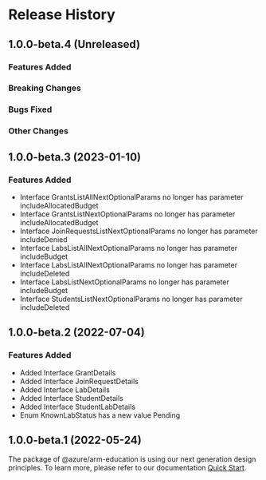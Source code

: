 # Release History

## 1.0.0-beta.4 (Unreleased)

### Features Added

### Breaking Changes

### Bugs Fixed

### Other Changes

## 1.0.0-beta.3 (2023-01-10)
    
### Features Added

  - Interface GrantsListAllNextOptionalParams no longer has parameter includeAllocatedBudget
  - Interface GrantsListNextOptionalParams no longer has parameter includeAllocatedBudget
  - Interface JoinRequestsListNextOptionalParams no longer has parameter includeDenied
  - Interface LabsListAllNextOptionalParams no longer has parameter includeBudget
  - Interface LabsListAllNextOptionalParams no longer has parameter includeDeleted
  - Interface LabsListNextOptionalParams no longer has parameter includeBudget
  - Interface StudentsListNextOptionalParams no longer has parameter includeDeleted
    
    
## 1.0.0-beta.2 (2022-07-04)
    
### Features Added

  - Added Interface GrantDetails
  - Added Interface JoinRequestDetails
  - Added Interface LabDetails
  - Added Interface StudentDetails
  - Added Interface StudentLabDetails
  - Enum KnownLabStatus has a new value Pending
    
    
## 1.0.0-beta.1 (2022-05-24)

The package of @azure/arm-education is using our next generation design principles. To learn more, please refer to our documentation [Quick Start](https://aka.ms/azsdk/js/mgmt/quickstart ).
